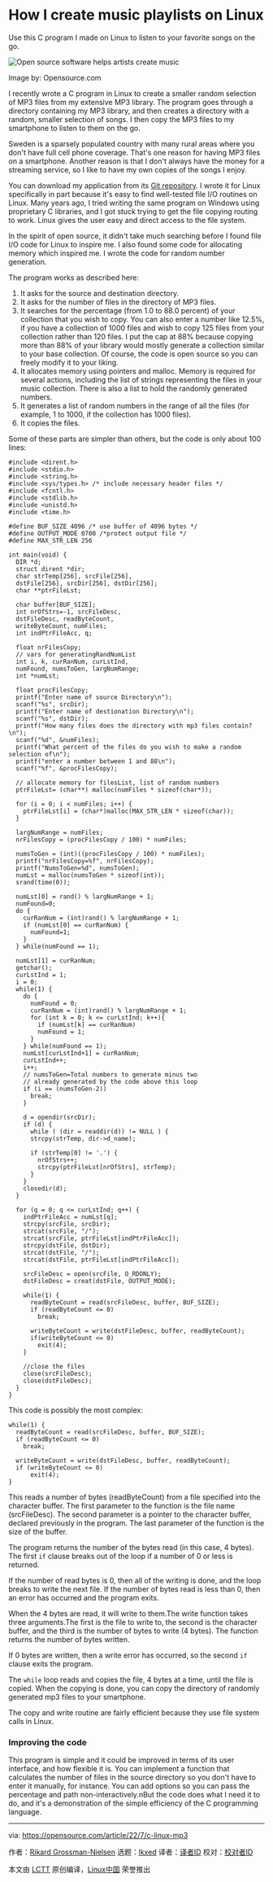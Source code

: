 [#]: subject: "How I create music playlists on Linux"
[#]: via: "https://opensource.com/article/22/7/c-linux-mp3"
[#]: author: "Rikard Grossman-Nielsen https://opensource.com/users/rikardgn"
[#]: collector: "lkxed"
[#]: translator: "geekpi"
[#]: reviewer: " "
[#]: publisher: " "
[#]: url: " "

How I create music playlists on Linux
======
Use this C program I made on Linux to listen to your favorite songs on the go.

![Open source software helps artists create music][1]

Image by: Opensource.com

I recently wrote a C program in Linux to create a smaller random selection of MP3 files from my extensive MP3 library. The program goes through a directory containing my MP3 library, and then creates a directory with a random, smaller selection of songs. I then copy the MP3 files to my smartphone to listen to them on the go.

Sweden is a sparsely populated country with many rural areas where you don't have full cell phone coverage. That's one reason for having MP3 files on a smartphone. Another reason is that I don't always have the money for a streaming service, so I like to have my own copies of the songs I enjoy.

You can download my application from its [Git repository][2]. I wrote it for Linux specifically in part because it's easy to find well-tested file I/O routines on Linux. Many years ago, I tried writing the same program on Windows using proprietary C libraries, and I got stuck trying to get the file copying routing to work. Linux gives the user easy and direct access to the file system.

In the spirit of open source, it didn't take much searching before I found file I/O code for Linux to inspire me. I also found some code for allocating memory which inspired me. I wrote the code for random number generation.

The program works as described here:

1. It asks for the source and destination directory.
2. It asks for the number of files in the directory of MP3 files.
3. It searches for the percentage (from 1.0 to 88.0 percent) of your collection that you wish to copy. You can also enter a number like 12.5%, if you have a collection of 1000 files and wish to copy 125 files from your collection rather than 120 files. I put the cap at 88% because copying more than 88% of your library would mostly generate a collection similar to your base collection. Of course, the code is open source so you can freely modify it to your liking.
4. It allocates memory using pointers and malloc. Memory is required for several actions, including the list of strings representing the files in your music collection. There is also a list to hold the randomly generated numbers.
5. It generates a list of random numbers in the range of all the files (for example, 1 to 1000, if the collection has 1000 files).
6. It copies the files.

Some of these parts are simpler than others, but the code is only about 100 lines:

```
#include <dirent.h>
#include <stdio.h>
#include <string.h>
#include <sys/types.h> /* include necessary header files */
#include <fcntl.h>
#include <stdlib.h>
#include <unistd.h>
#include <time.h>

#define BUF_SIZE 4096 /* use buffer of 4096 bytes */
#define OUTPUT_MODE 0700 /*protect output file */
#define MAX_STR_LEN 256

int main(void) {
  DIR *d;
  struct dirent *dir;
  char strTemp[256], srcFile[256],
  dstFile[256], srcDir[256], dstDir[256];
  char **ptrFileLst;

  char buffer[BUF_SIZE];
  int nrOfStrs=-1, srcFileDesc,
  dstFileDesc, readByteCount,
  writeByteCount, numFiles;
  int indPtrFileAcc, q;

  float nrFilesCopy;
  // vars for generatingRandNumList
  int i, k, curRanNum, curLstInd,
  numFound, numsToGen, largNumRange;
  int *numLst;

  float procFilesCopy;
  printf("Enter name of source Directory\n");
  scanf("%s", srcDir);
  printf("Enter name of destionation Directory\n");
  scanf("%s", dstDir);
  printf("How many files does the directory with mp3 files contain?\n");
  scanf("%d", &numFiles);
  printf("What percent of the files do you wish to make a random selection of\n");
  printf("enter a number between 1 and 88\n");
  scanf("%f", &procFilesCopy);

  // allocate memory for filesList, list of random numbers
  ptrFileLst= (char**) malloc(numFiles * sizeof(char*));

  for (i = 0; i < numFiles; i++) {
    ptrFileLst[i] = (char*)malloc(MAX_STR_LEN * sizeof(char));
  }
  
  largNumRange = numFiles;
  nrFilesCopy = (procFilesCopy / 100) * numFiles;

  numsToGen = (int)((procFilesCopy / 100) * numFiles);
  printf("nrFilesCopy=%f", nrFilesCopy);
  printf("NumsToGen=%d", numsToGen);
  numLst = malloc(numsToGen * sizeof(int));
  srand(time(0));

  numLst[0] = rand() % largNumRange + 1;
  numFound=0;
  do { 
    curRanNum = (int)rand() % largNumRange + 1;
    if (numLst[0] == curRanNum) {
      numFound=1; 
    }
  } while(numFound == 1);

  numLst[1] = curRanNum;
  getchar();
  curLstInd = 1;
  i = 0;
  while(1) {
    do {
      numFound = 0;
      curRanNum = (int)rand() % largNumRange + 1;
      for (int k = 0; k <= curLstInd; k++){
        if (numLst[k] == curRanNum)
        numFound = 1;
      }
    } while(numFound == 1);
    numLst[curLstInd+1] = curRanNum;
    curLstInd++;
    i++;
    // numsToGen=Total numbers to generate minus two
    // already generated by the code above this loop
    if (i == (numsToGen-2))
      break;
    }

    d = opendir(srcDir);
    if (d) {
      while ( (dir = readdir(d)) != NULL ) {
      strcpy(strTemp, dir->d_name);

      if (strTemp[0] != '.') {
        nrOfStrs++;
        strcpy(ptrFileLst[nrOfStrs], strTemp);
      } 
    }
    closedir(d); 
  }

  for (q = 0; q <= curLstInd; q++) {
    indPtrFileAcc = numLst[q];
    strcpy(srcFile, srcDir);
    strcat(srcFile, "/");
    strcat(srcFile, ptrFileLst[indPtrFileAcc]);
    strcpy(dstFile, dstDir);
    strcat(dstFile, "/");
    strcat(dstFile, ptrFileLst[indPtrFileAcc]);
    
    srcFileDesc = open(srcFile, O_RDONLY);
    dstFileDesc = creat(dstFile, OUTPUT_MODE);

    while(1) {
      readByteCount = read(srcFileDesc, buffer, BUF_SIZE);
      if (readByteCount <= 0) 
        break;
      
      writeByteCount = write(dstFileDesc, buffer, readByteCount);
      if(writeByteCount <= 0)
        exit(4);
    }

    //close the files 
    close(srcFileDesc);
    close(dstFileDesc); 
  }
}
```

This code is possibly the most complex:

```
while(1) {
  readByteCount = read(srcFileDesc, buffer, BUF_SIZE);
  if (readByteCount <= 0) 
    break;

  writeByteCount = write(dstFileDesc, buffer, readByteCount);
  if (writeByteCount <= 0)
      exit(4); 
}
```

This reads a number of bytes (readByteCount) from a file specified into the character buffer. The first parameter to the function is the file name (srcFileDesc). The second parameter is a pointer to the character buffer, declared previously in the program. The last parameter of the function is the size of the buffer.

The program returns the number of the bytes read (in this case, 4 bytes). The first `if` clause breaks out of the loop if a number of 0 or less is returned.

If the number of read bytes is 0, then all of the writing is done, and the loop breaks to write the next file. If the number of bytes read is less than 0, then an error has occurred and the program exits.

When the 4 bytes are read, it will write to them.The write function takes three arguments.The first is the file to write to, the second is the character buffer, and the third is the number of bytes to write (4 bytes). The function returns the number of bytes written.

If 0 bytes are written, then a write error has occurred, so the second `if` clause exits the program.

The `while` loop reads and copies the file, 4 bytes at a time, until the file is copied. When the copying is done, you can copy the directory of randomly generated mp3 files to your smartphone.

The copy and write routine are fairly efficient because they use file system calls in Linux.

### Improving the code

This program is simple and it could be improved in terms of its user interface, and how flexible it is. You can implement a function that calculates the number of files in the source directory so you don't have to enter it manually, for instance. You can add options so you can pass the percentage and path non-interactively.nBut the code does what I need it to do, and it's a demonstration of the simple efficiency of the C programming language.

--------------------------------------------------------------------------------

via: https://opensource.com/article/22/7/c-linux-mp3

作者：[Rikard Grossman-Nielsen][a]
选题：[lkxed][b]
译者：[译者ID](https://github.com/译者ID)
校对：[校对者ID](https://github.com/校对者ID)

本文由 [LCTT](https://github.com/LCTT/TranslateProject) 原创编译，[Linux中国](https://linux.cn/) 荣誉推出

[a]: https://opensource.com/users/rikardgn
[b]: https://github.com/lkxed
[1]: https://opensource.com/sites/default/files/lead-images/LIFE_musicinfinity.png
[2]: https://github.com/rikardgn/learnC/blob/main/randMp3Copy.c

